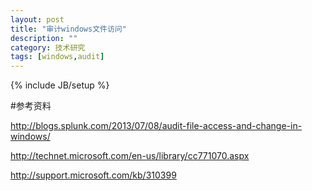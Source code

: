 ```yaml
---
layout: post
title: "审计windows文件访问"
description: ""
category: 技术研究
tags: [windows,audit]
---
```

{% include JB/setup %}

#参考资料

http://blogs.splunk.com/2013/07/08/audit-file-access-and-change-in-windows/

http://technet.microsoft.com/en-us/library/cc771070.aspx

http://support.microsoft.com/kb/310399

